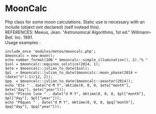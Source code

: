 MoonCalc
========
Php class for some moon calculations.
Static use is necessary with an include (object isnt declared) (self instead this).
<br>
REFERENCES: Meeus, Jean. "Astronomical Algorithms, 1st ed." Willmann-Bell. Inc. 1991.
<br>
Usage examples :
```
include_once 'modules/meteo/mooncalc.php';
$mooncalc = new moon();
echo number_format(100 * $mooncalc::simple_illumination(), 2)."% "
$sol = $mooncalc::equinox_solstice(2014, 1);
$ete = $mooncalc::julian_to_date($sol);
$pl  = $mooncalc::julian_to_date($mooncalc::moon_phase(2014 + (date("n")-1)/12, 2));
$pq  = $mooncalc::julian_to_date($mooncalc::aeaster(2014));
echo "Eté " . date("d M Y", mktime(0, 0, 0, $ete["month"], $ete["day"], $ete["year"]));
echo "Pleine lune " . date("d M Y", mktime(0, 0, 0, $pl["month"], $pl["day"], $pl["year"]));
echo "Pâques " . date("d M Y", mktime(0, 0, 0, $pq["month"], $pq["day"], $pq["year"]));
```				
